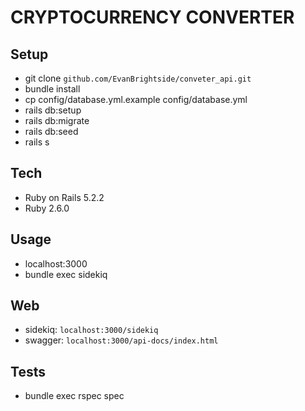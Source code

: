 # CRYPTOCURRENCY CONVERTER

## Setup
* git clone `github.com/EvanBrightside/conveter_api.git`
* bundle install
* cp config/database.yml.example config/database.yml
* rails db:setup
* rails db:migrate
* rails db:seed
* rails s

## Tech
* Ruby on Rails 5.2.2
* Ruby 2.6.0

## Usage
* localhost:3000
* bundle exec sidekiq

## Web
* sidekiq: `localhost:3000/sidekiq`
* swagger: `localhost:3000/api-docs/index.html`

## Tests
* bundle exec rspec spec
